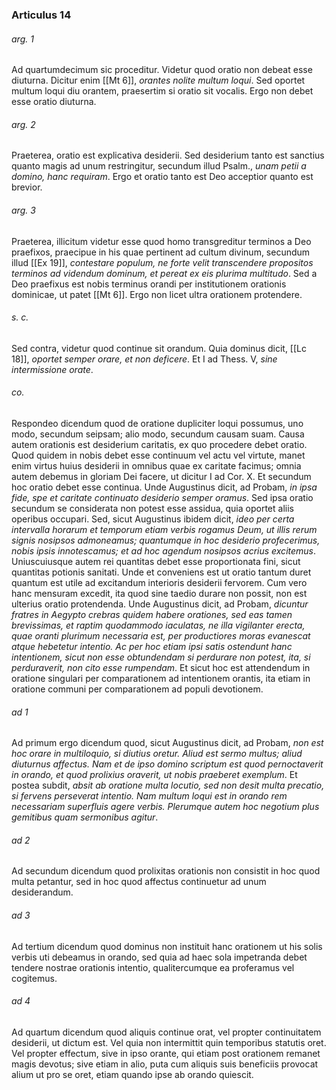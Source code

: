 ### Articulus 14

###### arg. 1
Ad quartumdecimum sic proceditur. Videtur quod oratio non debeat esse diuturna. Dicitur enim [[Mt 6]], *orantes nolite multum loqui*. Sed oportet multum loqui diu orantem, praesertim si oratio sit vocalis. Ergo non debet esse oratio diuturna.

###### arg. 2
Praeterea, oratio est explicativa desiderii. Sed desiderium tanto est sanctius quanto magis ad unum restringitur, secundum illud Psalm., *unam petii a domino, hanc requiram*. Ergo et oratio tanto est Deo acceptior quanto est brevior.

###### arg. 3
Praeterea, illicitum videtur esse quod homo transgreditur terminos a Deo praefixos, praecipue in his quae pertinent ad cultum divinum, secundum illud [[Ex 19]], *contestare populum, ne forte velit transcendere propositos terminos ad videndum dominum, et pereat ex eis plurima multitudo*. Sed a Deo praefixus est nobis terminus orandi per institutionem orationis dominicae, ut patet [[Mt 6]]. Ergo non licet ultra orationem protendere.

###### s. c.
Sed contra, videtur quod continue sit orandum. Quia dominus dicit, [[Lc 18]], *oportet semper orare, et non deficere*. Et I ad Thess. V, *sine intermissione orate*.

###### co.
Respondeo dicendum quod de oratione dupliciter loqui possumus, uno modo, secundum seipsam; alio modo, secundum causam suam. Causa autem orationis est desiderium caritatis, ex quo procedere debet oratio. Quod quidem in nobis debet esse continuum vel actu vel virtute, manet enim virtus huius desiderii in omnibus quae ex caritate facimus; omnia autem debemus in gloriam Dei facere, ut dicitur I ad Cor. X. Et secundum hoc oratio debet esse continua. Unde Augustinus dicit, ad Probam, *in ipsa fide, spe et caritate continuato desiderio semper oramus*. Sed ipsa oratio secundum se considerata non potest esse assidua, quia oportet aliis operibus occupari. Sed, sicut Augustinus ibidem dicit, *ideo per certa intervalla horarum et temporum etiam verbis rogamus Deum, ut illis rerum signis nosipsos admoneamus; quantumque in hoc desiderio profecerimus, nobis ipsis innotescamus; et ad hoc agendum nosipsos acrius excitemus*. Uniuscuiusque autem rei quantitas debet esse proportionata fini, sicut quantitas potionis sanitati. Unde et conveniens est ut oratio tantum duret quantum est utile ad excitandum interioris desiderii fervorem. Cum vero hanc mensuram excedit, ita quod sine taedio durare non possit, non est ulterius oratio protendenda. Unde Augustinus dicit, ad Probam, *dicuntur fratres in Aegypto crebras quidem habere orationes, sed eas tamen brevissimas, et raptim quodammodo iaculatas, ne illa vigilanter erecta, quae oranti plurimum necessaria est, per productiores moras evanescat atque hebetetur intentio. Ac per hoc etiam ipsi satis ostendunt hanc intentionem, sicut non esse obtundendam si perdurare non potest, ita, si perduraverit, non cito esse rumpendam*. Et sicut hoc est attendendum in oratione singulari per comparationem ad intentionem orantis, ita etiam in oratione communi per comparationem ad populi devotionem.

###### ad 1
Ad primum ergo dicendum quod, sicut Augustinus dicit, ad Probam, *non est hoc orare in multiloquio, si diutius oretur. Aliud est sermo multus; aliud diuturnus affectus. Nam et de ipso domino scriptum est quod pernoctaverit in orando, et quod prolixius oraverit, ut nobis praeberet exemplum*. Et postea subdit, *absit ab oratione multa locutio, sed non desit multa precatio, si fervens perseverat intentio. Nam multum loqui est in orando rem necessariam superfluis agere verbis. Plerumque autem hoc negotium plus gemitibus quam sermonibus agitur*.

###### ad 2
Ad secundum dicendum quod prolixitas orationis non consistit in hoc quod multa petantur, sed in hoc quod affectus continuetur ad unum desiderandum.

###### ad 3
Ad tertium dicendum quod dominus non instituit hanc orationem ut his solis verbis uti debeamus in orando, sed quia ad haec sola impetranda debet tendere nostrae orationis intentio, qualitercumque ea proferamus vel cogitemus.

###### ad 4
Ad quartum dicendum quod aliquis continue orat, vel propter continuitatem desiderii, ut dictum est. Vel quia non intermittit quin temporibus statutis oret. Vel propter effectum, sive in ipso orante, qui etiam post orationem remanet magis devotus; sive etiam in alio, puta cum aliquis suis beneficiis provocat alium ut pro se oret, etiam quando ipse ab orando quiescit.

